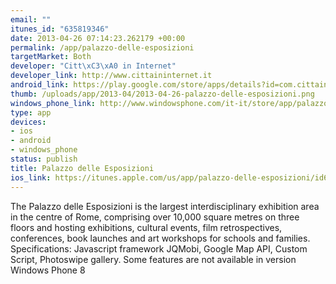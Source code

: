 ```yaml
--- 
email: ""
itunes_id: "635819346"
date: 2013-04-26 07:14:23.262179 +00:00
permalink: /app/palazzo-delle-esposizioni
targetMarket: Both
developer: "Citt\xC3\xA0 in Internet"
developer_link: http://www.cittaininternet.it
android_link: https://play.google.com/store/apps/details?id=com.cittaininternet.palazzodelleesposizioni
thumb: /uploads/app/2013-04/2013-04-26-palazzo-delle-esposizioni.png
windows_phone_link: http://www.windowsphone.com/it-it/store/app/palazzo-delle-esposizioni/5b000b2f-c18c-48bb-b2c9-5b5f14eb23b9?appid=5b000b2f-c18c-48bb-b2c9-5b5f14eb23b9
type: app
devices: 
- ios
- android
- windows_phone
status: publish
title: Palazzo delle Esposizioni
ios_link: https://itunes.apple.com/us/app/palazzo-delle-esposizioni/id635819346?l=it&ls=1%26mt=8
---
```


The Palazzo delle Esposizioni is the largest interdisciplinary exhibition area in the centre of Rome, comprising over 10,000 square metres on three floors and hosting exhibitions, cultural events, film retrospectives, conferences, book launches and art workshops for schools and families.
Specifications:
Javascript framework JQMobi, Google Map API, Custom Script, Photoswipe gallery. Some features are not available in version Windows Phone 8
